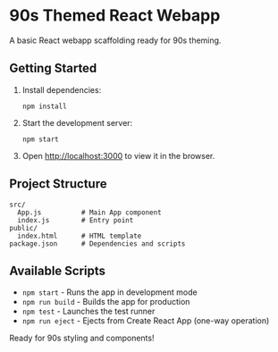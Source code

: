 # 90s Themed React Webapp

A basic React webapp scaffolding ready for 90s theming.

## Getting Started

1. Install dependencies:
   ```
   npm install
   ```

2. Start the development server:
   ```
   npm start
   ```

3. Open [http://localhost:3000](http://localhost:3000) to view it in the browser.

## Project Structure

```
src/
  App.js          # Main App component
  index.js        # Entry point
public/
  index.html      # HTML template
package.json      # Dependencies and scripts
```

## Available Scripts

- `npm start` - Runs the app in development mode
- `npm run build` - Builds the app for production
- `npm test` - Launches the test runner
- `npm run eject` - Ejects from Create React App (one-way operation)

Ready for 90s styling and components!
